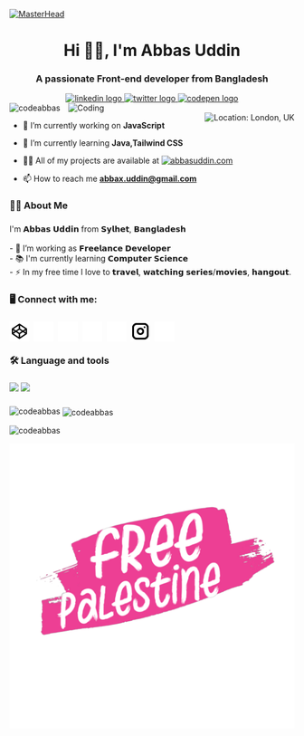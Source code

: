 [![MasterHead](https://encrypted-tbn0.gstatic.com/images?q=tbn:ANd9GcSD7p1jhNTbcTHtqV9qp_ELTcUrgVtp9pp__GCzPkOnUvgZUzG0kV18J2ZJ&s=10)](https://abbasuddin.com/)
<h1 align="center">Hi 🙋‍♂️, I'm Abbas Uddin</h1>
<h3 align="center">A passionate Front-end developer from Bangladesh</h3>
<div align="center">
  <a href="https://www.linkedin.com/in/abbas-dev" target="_blank">
    <img src="https://img.shields.io/static/v1?message=LinkedIn&logo=linkedin&label=&color=0077B5&logoColor=white&labelColor=&style=for-the-badge" height="25" alt="linkedin logo"  />
  </a>
  <a href="https://twitter.com/abbas_uddin_01/" target="_blank">
    <img src="https://img.shields.io/static/v1?message=Twitter&logo=x&label=&color=0077B5&logoColor=white&labelColor=&style=for-the-badge" height="25" alt="twitter logo"  />
  </a>
  <a href="https://codepen.io/codeabbas" target="_blank">
    <img src="https://img.shields.io/static/v1?message=Codepen&logo=codepen&label=&color=000000&logoColor=white&labelColor=&style=for-the-badge" height="25" alt="codepen logo"  />
  </a>
</div>
<img align="right" alt="Coding" width="400" src="https://media.licdn.com/dms/image/D4D12AQE1ioPOFoNVCw/article-cover_image-shrink_600_2000/0/1679083748046?e=2147483647&v=beta&t=6pAfb6fO3GI0uXsLmzKqlZNtlv8FZrswVQODH-prBvY"/>





<div> <img src="https://komarev.com/ghpvc/?username=codeabbas&label=Profile%20views&color=0e75b6&style=flat" alt="codeabbas" /> 
  <img align="right" src="https://img.shields.io/badge/London-UK-0e75b6?style=flat&logo=googlemaps&logoColor=white" alt="Location: London, UK" /></div>
  

- 🔭 I’m currently working on **JavaScript**

- 🌱 I’m currently learning **Java,Tailwind CSS**

- 👨‍💻 All of my projects are available at 
  <a href="https://abbasuddin.com/">
  <img src="https://img.shields.io/badge/abbasuddin.com-FFFFFF?style=flat&logo=googlechrome" alt="abbasuddin.com" width="250" height="50"/>
</a>


- 📫 How to reach me **abbax.uddin@gmail.com**

<h3 align="left">👩‍💻  About Me</h3>

###

<p align="left">I'm 𝗔𝗯𝗯𝗮𝘀 𝗨𝗱𝗱𝗶𝗻 from 𝗦𝘆𝗹𝗵𝗲𝘁, 𝗕𝗮𝗻𝗴𝗹𝗮𝗱𝗲𝘀𝗵<br><br>- 🔭 I’m working as 𝗙𝗿𝗲𝗲𝗹𝗮𝗻𝗰𝗲 𝗗𝗲𝘃𝗲𝗹𝗼𝗽𝗲𝗿<br>- 📚 I'm currently learning 𝗖𝗼𝗺𝗽𝘂𝘁𝗲𝗿 𝗦𝗰𝗶𝗲𝗻𝗰𝗲<br>- ⚡ In my free time I love to 𝘁𝗿𝗮𝘃𝗲𝗹, 𝘄𝗮𝘁𝗰𝗵𝗶𝗻𝗴 𝘀𝗲𝗿𝗶𝗲𝘀/𝗺𝗼𝘃𝗶𝗲𝘀, 𝗵𝗮𝗻𝗴𝗼𝘂𝘁.</p>

###

<h3 align="left">🖥️ Connect with me:</h3>

###
<p align="left">
<a href="https://codepen.io/codeabbas" target="blank"><img align="center" src="img/codepen.png" alt="codeabbas" height="35" width="35" /></a>&nbsp
<a href="https://twitter.com/abbas_uddin_01" target="blank"><img align="center" src="img/twitter.png" alt="abbas_uddin_01" height="35" width="35" /></a>&nbsp
<a href="https://linkedin.com/in/abbas-dev" target="blank"><img align="center" src="img/linkedin-logo.png" alt="abbas-dev" height="35" width="35" /></a>&nbsp
<a href="https://github.com/CodeAbbas/" target="blank"><img src="img/github.png" alt="CodeAbbas" align="center" height="35" width="35"/></a>&nbsp
<a href="https://fb.com/codeabbas" target="blank"><img align="center" src="img/facebook.png" alt="codeabbas" height="35" width="35" /></a>&nbsp
<a href="https://instagram.com/code_abbas" target="blank"><img align="center" src="img/instagram.png" alt="code_abbas" height="35" width="35" /></a>&nbsp
<a href="mailto:abbax.uddin@gmail.com?subject=Reaching%20Out" target="blank"><img align="center" src="img/apple.png" alt="code_abbas" height="35" width="35" /></a>

</p>
<h3 align="left">🛠 Language and tools</h3>

###

<div align="left">
  <img src="https://skillicons.dev/icons?i=html,css,javascript,bootstrap,tailwind,c,python" />
  <img src="https://skillicons.dev/icons?i=java,laravel,php,r,cpp,git,mysql" />
</div>


###


<p><img align="left" src="https://github-readme-stats.vercel.app/api/top-langs?username=codeabbas&show_icons=true&locale=en&layout=compact" alt="codeabbas" /></p>

<p>&nbsp;<img align="center" src="https://github-readme-stats.vercel.app/api?username=codeabbas&show_icons=true&locale=en" alt="codeabbas" /></p>

<p><img align="center" src="https://github-readme-streak-stats.herokuapp.com/?user=codeabbas&" alt="codeabbas" /></p>

![Free Palestine](img/source.gif)
